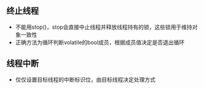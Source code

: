 ## 终止线程
- 不能用stop()，stop会直接中止线程并释放线程持有的锁，这些锁用于维持对象一致性
- 正确方法为循环判断volatile的bool成员，根据成员值决定是否退出循环

## 线程中断
- 仅仅设置目标线程的中断标识位，由目标线程决定处理方式
